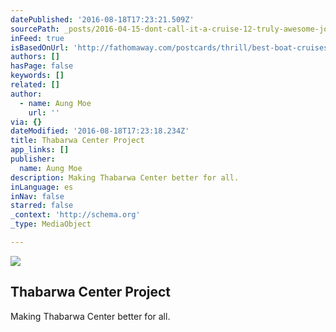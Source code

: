 ```yaml
---
datePublished: '2016-08-18T17:23:21.509Z'
sourcePath: _posts/2016-04-15-dont-call-it-a-cruise-12-truly-awesome-journeys-at-sea.md
inFeed: true
isBasedOnUrl: 'http://fathomaway.com/postcards/thrill/best-boat-cruises/'
authors: []
hasPage: false
keywords: []
related: []
author:
  - name: Aung Moe
    url: ''
via: {}
dateModified: '2016-08-18T17:23:18.234Z'
title: Thabarwa Center Project
app_links: []
publisher:
  name: Aung Moe
description: Making Thabarwa Center better for all.
inLanguage: es
inNav: false
starred: false
_context: 'http://schema.org'
_type: MediaObject

---
```

<article style=""><img src="https://s3-us-west-2.amazonaws.com/the-grid-img/p/a5e4d6016bbfeda6c1d2a950237cd0885c663559.jpg" /><h1>Thabarwa Center Project</h1><p>Making Thabarwa Center better for all.</p></article>